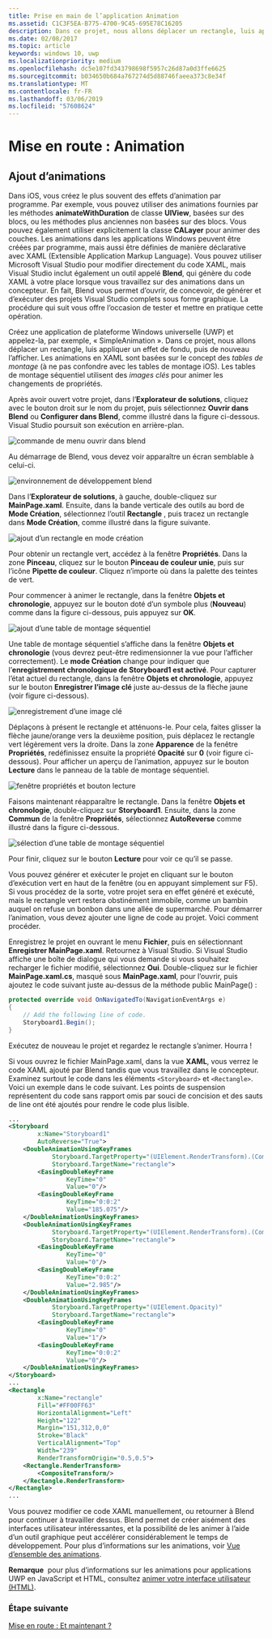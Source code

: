 ```yaml
---
title: Prise en main de l’application Animation
ms.assetid: C1C3F5EA-B775-4700-9C45-695E78C16205
description: Dans ce projet, nous allons déplacer un rectangle, luis appliquer un effet de fondu, puis de nouveau l’afficher.
ms.date: 02/08/2017
ms.topic: article
keywords: windows 10, uwp
ms.localizationpriority: medium
ms.openlocfilehash: dc5e107fd343798698f5957c26d87a0d3ffe6625
ms.sourcegitcommit: b034650b684a767274d5d88746faeea373c8e34f
ms.translationtype: MT
ms.contentlocale: fr-FR
ms.lasthandoff: 03/06/2019
ms.locfileid: "57608624"
---
```

# <a name="getting-started-animation"></a>Mise en route : Animation


## <a name="adding-animations"></a>Ajout d’animations

Dans iOS, vous créez le plus souvent des effets d’animation par programme. Par exemple, vous pouvez utiliser des animations fournies par les méthodes **animateWithDuration** de classe **UIView**, basées sur des blocs, ou les méthodes plus anciennes non basées sur des blocs. Vous pouvez également utiliser explicitement la classe **CALayer** pour animer des couches. Les animations dans les applications Windows peuvent être créées par programme, mais aussi être définies de manière déclarative avec XAML (Extensible Application Markup Language). Vous pouvez utiliser Microsoft Visual Studio pour modifier directement du code XAML, mais Visual Studio inclut également un outil appelé **Blend**, qui génère du code XAML à votre place lorsque vous travaillez sur des animations dans un concepteur. En fait, Blend vous permet d’ouvrir, de concevoir, de générer et d’exécuter des projets Visual Studio complets sous forme graphique. La procédure qui suit vous offre l’occasion de tester et mettre en pratique cette opération.

Créez une application de plateforme Windows universelle (UWP) et appelez-la, par exemple, « SimpleAnimation ». Dans ce projet, nous allons déplacer un rectangle, luis appliquer un effet de fondu, puis de nouveau l’afficher. Les animations en XAML sont basées sur le concept des *tables de montage* (à ne pas confondre avec les tables de montage iOS). Les tables de montage séquentiel utilisent des *images clés* pour animer les changements de propriétés.

Après avoir ouvert votre projet, dans l’**Explorateur de solutions**, cliquez avec le bouton droit sur le nom du projet, puis sélectionnez **Ouvrir dans Blend** ou **Configurer dans Blend**, comme illustré dans la figure ci-dessous. Visual Studio poursuit son exécution en arrière-plan.

![commande de menu ouvrir dans blend](images/ios-to-uwp/vs-open-in-blend.png)

Au démarrage de Blend, vous devez voir apparaître un écran semblable à celui-ci.

![environnement de développement blend](images/ios-to-uwp/blend-1.png)

Dans l’**Explorateur de solutions**, à gauche, double-cliquez sur **MainPage.xaml**. Ensuite, dans la bande verticale des outils au bord de **Mode Création**, sélectionnez l’outil **Rectangle** , puis tracez un rectangle dans **Mode Création**, comme illustré dans la figure suivante.

![ajout d’un rectangle en mode création](images/ios-to-uwp/blend-2.png)

Pour obtenir un rectangle vert, accédez à la fenêtre **Propriétés**. Dans la zone **Pinceau**, cliquez sur le bouton **Pinceau de couleur unie**, puis sur l’icône **Pipette de couleur**. Cliquez n’importe où dans la palette des teintes de vert.

Pour commencer à animer le rectangle, dans la fenêtre **Objets et chronologie**, appuyez sur le bouton doté d’un symbole plus (**Nouveau**) comme dans la figure ci-dessous, puis appuyez sur **OK**.

![ajout d’une table de montage séquentiel](images/ios-to-uwp/blend-3.png)

Une table de montage séquentiel s’affiche dans la fenêtre **Objets et chronologie** (vous devrez peut-être redimensionner la vue pour l’afficher correctement). Le **mode Création** change pour indiquer que l’**enregistrement chronologique de Storyboard1 est activé**. Pour capturer l’état actuel du rectangle, dans la fenêtre **Objets et chronologie**, appuyez sur le bouton **Enregistrer l’image clé** juste au-dessus de la flèche jaune (voir figure ci-dessous).

![enregistrement d’une image clé](images/ios-to-uwp/blend-4.png)

Déplaçons à présent le rectangle et atténuons-le. Pour cela, faites glisser la flèche jaune/orange vers la deuxième position, puis déplacez le rectangle vert légèrement vers la droite. Dans la zone **Apparence** de la fenêtre **Propriétés**, redéfinissez ensuite la propriété **Opacité** sur **0** (voir figure ci-dessous). Pour afficher un aperçu de l’animation, appuyez sur le bouton **Lecture** dans le panneau de la table de montage séquentiel.

![fenêtre propriétés et bouton lecture](images/ios-to-uwp/blend-5.png)

Faisons maintenant réapparaître le rectangle. Dans la fenêtre **Objets et chronologie**, double-cliquez sur **Storyboard1**. Ensuite, dans la zone **Commun** de la fenêtre **Propriétés**, sélectionnez **AutoReverse** comme illustré dans la figure ci-dessous.

![sélection d’une table de montage séquentiel](images/ios-to-uwp/blend-6.png)

Pour finir, cliquez sur le bouton **Lecture** pour voir ce qu’il se passe.

Vous pouvez générer et exécuter le projet en cliquant sur le bouton d’exécution vert en haut de la fenêtre (ou en appuyant simplement sur F5). Si vous procédez de la sorte, votre projet sera en effet généré et exécuté, mais le rectangle vert restera obstinément immobile, comme un bambin auquel on refuse un bonbon dans une allée de supermarché. Pour démarrer l’animation, vous devez ajouter une ligne de code au projet. Voici comment procéder.

Enregistrez le projet en ouvrant le menu **Fichier**, puis en sélectionnant **Enregistrer MainPage.xaml**. Retournez à Visual Studio. Si Visual Studio affiche une boîte de dialogue qui vous demande si vous souhaitez recharger le fichier modifié, sélectionnez **Oui**. Double-cliquez sur le fichier **MainPage.xaml.cs**, masqué sous **MainPage.xaml**, pour l’ouvrir, puis ajoutez le code suivant juste au-dessus de la méthode public MainPage() :

```csharp
protected override void OnNavigatedTo(NavigationEventArgs e)
{
    // Add the following line of code.
    Storyboard1.Begin();
}
```

Exécutez de nouveau le projet et regardez le rectangle s’animer. Hourra !

Si vous ouvrez le fichier MainPage.xaml, dans la vue **XAML**, vous verrez le code XAML ajouté par Blend tandis que vous travaillez dans le concepteur. Examinez surtout le code dans les éléments `<Storyboard>` et `<Rectangle>`. Voici un exemple dans le code suivant. Les points de suspension représentent du code sans rapport omis par souci de concision et des sauts de line ont été ajoutés pour rendre le code plus lisible.

```xml
...
<Storyboard 
        x:Name="Storyboard1" 
        AutoReverse="True">
    <DoubleAnimationUsingKeyFrames 
            Storyboard.TargetProperty="(UIElement.RenderTransform).(CompositeTransform.TranslateX)"
            Storyboard.TargetName="rectangle">
        <EasingDoubleKeyFrame 
                KeyTime="0" 
                Value="0"/>
        <EasingDoubleKeyFrame 
                KeyTime="0:0:2" 
                Value="185.075"/>
    </DoubleAnimationUsingKeyFrames>
    <DoubleAnimationUsingKeyFrames 
            Storyboard.TargetProperty="(UIElement.RenderTransform).(CompositeTransform.TranslateY)" 
            Storyboard.TargetName="rectangle">
        <EasingDoubleKeyFrame 
                KeyTime="0" 
                Value="0"/>
        <EasingDoubleKeyFrame 
                KeyTime="0:0:2" 
                Value="2.985"/>
    </DoubleAnimationUsingKeyFrames>
    <DoubleAnimationUsingKeyFrames 
            Storyboard.TargetProperty="(UIElement.Opacity)" 
            Storyboard.TargetName="rectangle">
        <EasingDoubleKeyFrame 
                KeyTime="0" 
                Value="1"/>
        <EasingDoubleKeyFrame 
                KeyTime="0:0:2"
                Value="0"/>
    </DoubleAnimationUsingKeyFrames>
</Storyboard>
...
<Rectangle 
        x:Name="rectangle" 
        Fill="#FF00FF63" 
        HorizontalAlignment="Left" 
        Height="122" 
        Margin="151,312,0,0" 
        Stroke="Black" 
        VerticalAlignment="Top" 
        Width="239" 
        RenderTransformOrigin="0.5,0.5">
    <Rectangle.RenderTransform>
        <CompositeTransform/>
    </Rectangle.RenderTransform>
</Rectangle>
...
```

Vous pouvez modifier ce code XAML manuellement, ou retourner à Blend pour continuer à travailler dessus. Blend permet de créer aisément des interfaces utilisateur intéressantes, et la possibilité de les animer à l’aide d’un outil graphique peut accélérer considérablement le temps de développement. Pour plus d’informations sur les animations, voir [Vue d’ensemble des animations](https://msdn.microsoft.com/library/windows/apps/mt187350).

**Remarque**  pour plus d’informations sur les animations pour <span class="legacy-term">applications UWP en JavaScript et HTML</span>, consultez [animer votre interface utilisateur (HTML)](https://msdn.microsoft.com/library/windows/apps/hh465165).

### <a name="next-step"></a>Étape suivante

[Mise en route : Et maintenant ?](getting-started-what-next.md)
